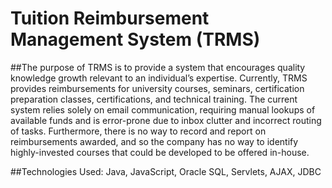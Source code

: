 # Tuition Reimbursement Management System (TRMS)

##The purpose of TRMS is to provide a system that encourages quality knowledge growth relevant to an individual’s expertise.   Currently, TRMS provides reimbursements for university courses, seminars, certification preparation classes, certifications, and technical training.  The current system relies solely on email communication, requiring manual lookups of available funds and is error-prone due to inbox clutter and incorrect routing of tasks.  Furthermore, there is no way to record and report on reimbursements awarded, and so the company has no way to identify highly-invested courses that could be developed to be offered in-house.

##Technologies Used:
Java, JavaScript, Oracle SQL, Servlets, AJAX, JDBC
